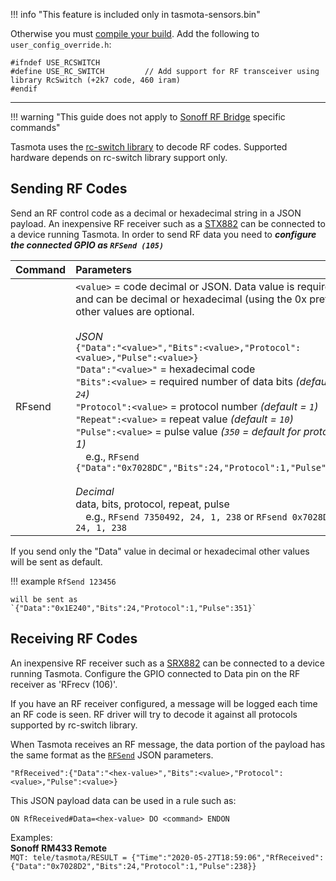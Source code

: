 !!! info "This feature is included only in tasmota-sensors.bin" 

Otherwise you must [compile your build](Compile-your-build.md). Add the following to `user_config_override.h`:
```
#ifndef USE_RCSWITCH
#define USE_RC_SWITCH         // Add support for RF transceiver using library RcSwitch (+2k7 code, 460 iram)
#endif
```
----

!!! warning "This guide does not apply to [Sonoff RF Bridge](devices/Sonoff-RF-Bridge-433.md) specific commands"

Tasmota uses the [rc-switch library](https://github.com/sui77/rc-switch/) to decode RF codes. Supported hardware depends on rc-switch library support only.

## Sending RF Codes
Send an RF control code as a decimal or hexadecimal string in a JSON payload. An inexpensive RF receiver such as a [STX882](https://www.nicerf.com/product_132_82.html) can be connected to a device running Tasmota. In order to send RF data you need to _**configure the connected GPIO as `RFSend (105)`**_  

Command|Parameters
:---|:---
RFsend<a id="rfsend"></a>|`<value>` = code decimal or JSON. Data value is required and can be decimal or hexadecimal (using the 0x prefix), other values are optional.<BR><BR>_JSON_<BR>`{"Data":"<value>","Bits":<value>,"Protocol":<value>,"Pulse":<value>}`<BR>`"Data":"<value>"` = hexadecimal code<BR>`"Bits":<value>` = required number of data bits _(default = `24`)_<BR>`"Protocol":<value>` = protocol number _(default = `1`)_<BR>`"Repeat":<value>` = repeat value _(default = `10`)_<BR>`"Pulse":<value>` = pulse value _(`350` = default for protocol 1)_<BR>&emsp;e.g., `RFsend {"Data":"0x7028DC","Bits":24,"Protocol":1,"Pulse":238}`<BR><BR>_Decimal_<BR>data, bits, protocol, repeat, pulse <BR>&emsp;e.g., `RFsend 7350492, 24, 1, 238` or `RFsend 0x7028DC, 24, 1, 238`

If you send only the "Data" value in decimal or hexadecimal other values will be sent as default.

!!! example
    `RfSend 123456`

    will be sent as `{"Data":"0x1E240","Bits":24,"Protocol":1,"Pulse":351}`

## Receiving RF Codes
An inexpensive RF receiver such as a [SRX882](https://www.nicerf.com/product_132_82.html) can be connected to a device running Tasmota. Configure the GPIO connected to Data pin on the RF receiver as 'RFrecv (106)'. 

If you have an RF receiver configured, a message will be logged each time an RF code is seen. RF driver will try to decode it against all protocols supported by rc-switch library.   

When Tasmota receives an RF message, the data portion of the payload has the same format as the [`RFSend`](Commands#rfsend) JSON parameters.

```
"RfReceived":{"Data":"<hex-value>","Bits":<value>,"Protocol":<value>,"Pulse":<value>}
```

This JSON payload data can be used in a rule such as:

```
ON RfReceived#Data=<hex-value> DO <command> ENDON
```

Examples:  
**Sonoff RM433 Remote**  
`MQT: tele/tasmota/RESULT = {"Time":"2020-05-27T18:59:06","RfReceived":{"Data":"0x7028D2","Bits":24,"Protocol":1,"Pulse":238}}`

